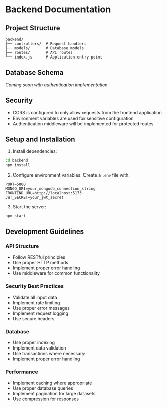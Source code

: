 # Backend Documentation

## Project Structure

```
backend/
├── controllers/  # Request handlers
├── models/       # Database models
├── routes/       # API routes
└── index.js      # Application entry point
```

## Database Schema

_Coming soon with authentication implementation_

## Security

- CORS is configured to only allow requests from the frontend application
- Environment variables are used for sensitive configuration
- Authentication middleware will be implemented for protected routes

## Setup and Installation

1. Install dependencies:

```bash
cd backend
npm install
```

2. Configure environment variables:
   Create a `.env` file with:

```env
PORT=5000
MONGO_URI=your_mongodb_connection_string
FRONTEND_URL=http://localhost:5173
JWT_SECRET=your_jwt_secret
```

3. Start the server:

```bash
npm start
```

## Development Guidelines

### API Structure

- Follow RESTful principles
- Use proper HTTP methods
- Implement proper error handling
- Use middleware for common functionality

### Security Best Practices

- Validate all input data
- Implement rate limiting
- Use proper error messages
- Implement request logging
- Use secure headers

### Database

- Use proper indexing
- Implement data validation
- Use transactions where necessary
- Implement proper error handling

### Performance

- Implement caching where appropriate
- Use proper database queries
- Implement pagination for large datasets
- Use compression for responses
